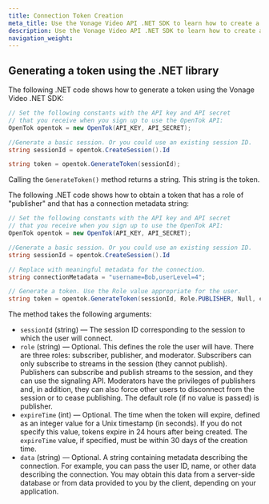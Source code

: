 ```yaml
---
title: Connection Token Creation
meta_title: Use the Vonage Video API .NET SDK to learn how to create a token.
description: Use the Vonage Video API .NET SDK to learn how to create a token. Tokens allow participants to use audio, video, and messaging functionality in your application.
navigation_weight:
---
```


## Generating a token using the .NET library

The following .NET code shows how to generate a token using the Vonage Video .NET SDK:

```c#
// Set the following constants with the API key and API secret
// that you receive when you sign up to use the OpenTok API:
OpenTok opentok = new OpenTok(API_KEY, API_SECRET);

//Generate a basic session. Or you could use an existing session ID.
string sessionId = opentok.CreateSession().Id

string token = opentok.GenerateToken(sessionId);
```

Calling the `GenerateToken()` method returns a string. This string is the token.

The following .NET code shows how to obtain a token that has a role of "publisher" and that has a connection metadata string:

```c#
// Set the following constants with the API key and API secret
// that you receive when you sign up to use the OpenTok API:
OpenTok opentok = new OpenTok(API_KEY, API_SECRET);

//Generate a basic session. Or you could use an existing session ID.
string sessionId = opentok.CreateSession().Id

// Replace with meaningful metadata for the connection.
string connectionMetadata = "username=Bob,userLevel=4";

// Generate a token. Use the Role value appropriate for the user.
string token = opentok.GenerateToken(sessionId, Role.PUBLISHER, Null, connectionMetadata);
```

The method takes the following arguments:

* `sessionId` (string) — The session ID corresponding to the session to which the user will connect.
* `role` (string) — Optional. This defines the role the user will have. There are three roles: subscriber, publisher, and moderator. Subscribers can only subscribe to streams in the session (they cannot publish). Publishers can subscribe and publish streams to the session, and they can use the signaling API. Moderators have the privileges of publishers and, in addition, they can also force other users to disconnect from the session or to cease publishing. The default role (if no value is passed) is publisher.
* `expireTime` (int) — Optional. The time when the token will expire, defined as an integer value for a Unix timestamp (in seconds). If you do not specify this value, tokens expire in 24 hours after being created. The `expireTime` value, if specified, must be within 30 days of the creation time.
* `data` (string) — Optional. A string containing metadata describing the connection. For example, you can pass the user ID, name, or other data describing the connection. You may obtain this data from a server-side database or from data provided to you by the client, depending on your application.